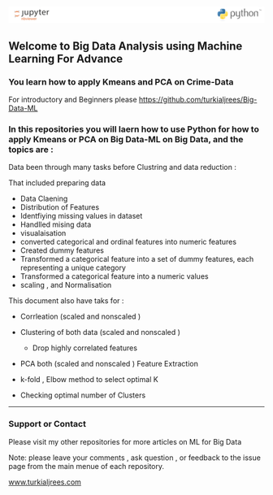 

<img src="https://github.com/turkialjrees/Big-Data-ML/blob/master/img/fff.PNG">

## Welcome to Big Data Analysis using Machine Learning For Advance 

### You learn how to apply Kmeans and PCA on Crime-Data

For introductory and Beginners please <a href="">https://github.com/turkialjrees/Big-Data-ML</a>  

### In this repositories you will laern how to use Python for how to apply Kmeans or PCA on Big Data-ML on Big Data, and the topics are  :

Data been through many tasks before Clustring and data reduction :

That included preparing data
- Data Claening 
- Distribution of Features
- Identfiying missing values in  dataset
- Handlled mising data 
- visualaisation
- converted categorical and ordinal features into numeric features
- Created dummy features
- Transformed a categorical feature into a set of dummy features, each representing a unique category
- Transformed a categorical feature into a numeric values
- scaling , and Normalisation 


This document also have taks for :
- Corrleation (scaled and nonscaled )
- Clustering of both data (scaled and nonscaled )
    - Drop highly correlated features
    
- PCA both (scaled and nonscaled ) Feature Extraction 
- k-fold  , Elbow method to select optimal K
- Checking optimal number of Clusters

---

### Support or Contact

Please visit my other repositories for more articles on ML for Big Data 

Note: please leave your comments , ask question , or feedback to the issue page from the main menue of each repository.

<a href="https://turkialjrees.com">www.turkialjrees.com</a>
